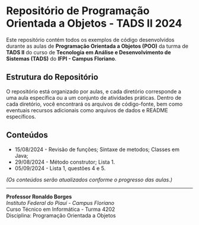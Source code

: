 # Repositório de Programação Orientada a Objetos - TADS II 2024

Este repositório contém todos os exemplos de código desenvolvidos durante as aulas de **Programação Orientada a Objetos (POO)** da turma de **TADS II** do curso de **Tecnologia em Análise e Desenvolvimento de Sistemas (TADS)** do **IFPI - Campus Floriano**.

## Estrutura do Repositório

O repositório está organizado por aulas, e cada diretório corresponde a uma aula específica ou a um conjunto de atividades práticas. Dentro de cada diretório, você encontrará os arquivos de código-fonte, bem como eventuais recursos adicionais como arquivos de dados e README específicos.

## Conteúdos

- 15/08/2024 - Revisão de funções; Sintaxe de metodos; Classes em Java;
- 29/08/2024 - Método construtor; Lista 1.
- 05/09/2024 - Lista 1, questões 4 e 5.

*(Os conteúdos serão atualizados conforme o progresso das aulas.)*

---

**Professor Ronaldo Borges**      
*Instituto Federal do Piauí - Campus Floriano*     
Curso Técnico em Informática - Turma 4202  
Disciplina: Programação Orientada a Objetos